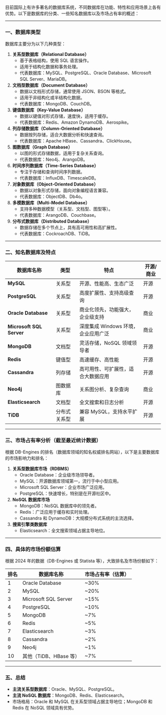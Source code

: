 目前国际上有许多著名的数据库系统，不同数据库在功能、特性和应用场景上各有优势。以下是数据库的分类、一些知名数据库以及市场占有率的概述：

------

### **一、数据库类型**

数据库主要分为以下几种类型：

1. **关系型数据库（Relational Database）**
   - 基于表格结构，使用 SQL 语言操作。
   - 适用于结构化数据和事务处理。
   - 代表数据库：MySQL、PostgreSQL、Oracle Database、Microsoft SQL Server、MariaDB。
2. **文档型数据库（Document Database）**
   - 数据以文档形式存储，通常使用 JSON、BSON 等格式。
   - 适用于非结构化或半结构化数据。
   - 代表数据库：MongoDB、CouchDB。
3. **键值数据库（Key-Value Database）**
   - 数据以键值对形式存储，速度快，适用于缓存。
   - 代表数据库：Redis、Amazon DynamoDB、Aerospike。
4. **列存储数据库（Column-Oriented Database）**
   - 数据按列存储，适合大数据分析和快速查询。
   - 代表数据库：Apache HBase、Cassandra、ClickHouse。
5. **图数据库（Graph Database）**
   - 以图的形式存储数据，适用于复杂关系查询。
   - 代表数据库：Neo4j、ArangoDB。
6. **时间序列数据库（Time-Series Database）**
   - 专注于存储和查询时间序列数据。
   - 代表数据库：InfluxDB、TimescaleDB。
7. **对象数据库（Object-Oriented Database）**
   - 数据以对象形式存储，面向对象编程语言兼容。
   - 代表数据库：ObjectDB、Db4o。
8. **多模数据库（Multi-Model Database）**
   - 支持多种数据模型（关系型、文档型、图型等）。
   - 代表数据库：ArangoDB、Couchbase。
9. **分布式数据库（Distributed Database）**
   - 数据存储在多个节点上，具有高可用性和高扩展性。
   - 代表数据库：CockroachDB、TiDB。

------

### **二、知名数据库及特点**

| 数据库名称               | 类型         | 特点                                | 开源/商业 |
| ------------------------ | ------------ | ----------------------------------- | --------- |
| **MySQL**                | 关系型       | 开源、性能高、生态广泛              | 开源      |
| **PostgreSQL**           | 关系型       | 高度扩展性、支持高级查询            | 开源      |
| **Oracle Database**      | 关系型       | 商业化领先，功能强大，企业级支持    | 商业      |
| **Microsoft SQL Server** | 关系型       | 深度集成 Windows 环境，企业应用广泛 | 商业      |
| **MongoDB**              | 文档型       | 灵活存储，NoSQL 领域领导者          | 开源      |
| **Redis**                | 键值型       | 高速缓存、高性能                    | 开源      |
| **Cassandra**            | 列存储       | 高可用性、可扩展性，适合大数据应用  | 开源      |
| **Neo4j**                | 图数据库     | 关系图分析、复杂查询                | 商业      |
| **Elasticsearch**        | 文档型       | 全文搜索和日志分析                  | 开源      |
| **TiDB**                 | 分布式关系型 | 兼容 MySQL，支持水平扩展            | 开源      |

------

### **三、市场占有率分析（截至最近统计数据）**

根据 DB-Engines 的排名（数据库领域的知名权威排名网站），以下是主要数据库的市场影响力和排名：

1. **关系型数据库市场（RDBMS）**
   - Oracle Database：企业级市场领导者。
   - MySQL：开源数据库领域第一，流行于中小型应用。
   - Microsoft SQL Server：企业市场广泛应用。
   - PostgreSQL：快速增长，特别是在开源社区中。
2. **NoSQL 数据库市场**
   - MongoDB：NoSQL 数据库中的领先者。
   - Redis：广泛应用于缓存和实时处理。
   - Cassandra 和 DynamoDB：大规模分布式系统的主流选择。
3. **搜索引擎类数据库**
   - Elasticsearch：全文搜索领域占据主导地位。

------

### **四、具体的市场份额估算**

根据 2024 年的数据（DB-Engines 或 Statista 等），大致排名及市场份额如下：

| 排名 | 数据库名称             | 市场占有率（估算） |
| ---- | ---------------------- | ------------------ |
| 1    | Oracle Database        | ~30%               |
| 2    | MySQL                  | ~20%               |
| 3    | Microsoft SQL Server   | ~15%               |
| 4    | PostgreSQL             | ~10%               |
| 5    | MongoDB                | ~7%                |
| 6    | Redis                  | ~5%                |
| 7    | Elasticsearch          | ~3%                |
| 8    | Cassandra              | ~2%                |
| 9    | Neo4j                  | ~1%                |
| 10   | 其他（TiDB、HBase 等） | ~7%                |

------

### **五、总结**

- **主流关系型数据库**：Oracle、MySQL、PostgreSQL。
- **主流 NoSQL 数据库**：MongoDB、Redis、Elasticsearch。
- 市场格局：Oracle 和 MySQL 在关系型领域占据主导地位；MongoDB 和 Redis 在 NoSQL 领域具有优势。